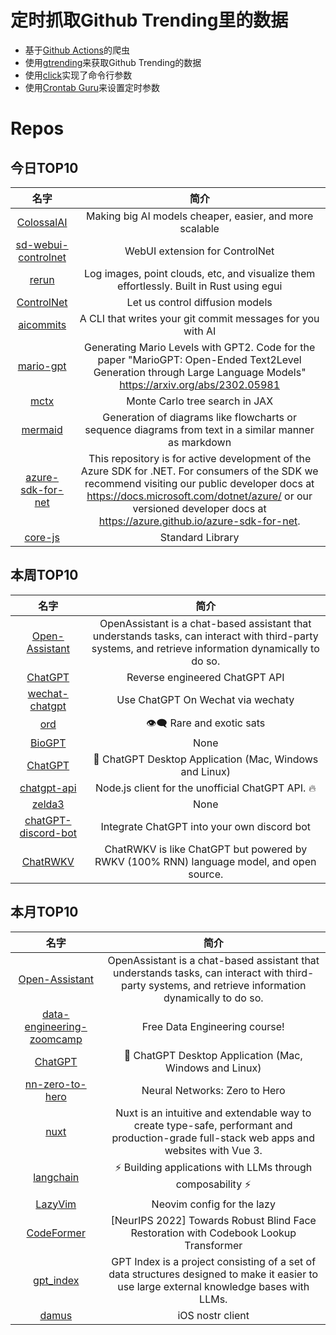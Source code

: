 # 定时抓取Github Trending里的数据
* 基于[Github Actions](https://docs.github.com/en/actions)的爬虫
* 使用[gtrending](https://github.com/hedythedev/gtrending)来获取Github Trending的数据
* 使用[click](https://github.com/pallets/click)实现了命令行参数
* 使用[Crontab Guru](https://crontab.guru/)来设置定时参数

# Repos
## 今日TOP10 
<!-- START OF DAILY_TOP10_REPOS -->
| 名字 | 简介 |
| :----: | :----: |
| [ColossalAI](https://github.com/hpcaitech/ColossalAI) | Making big AI models cheaper, easier, and more scalable |
| [sd-webui-controlnet](https://github.com/Mikubill/sd-webui-controlnet) | WebUI extension for ControlNet |
| [rerun](https://github.com/rerun-io/rerun) | Log images, point clouds, etc, and visualize them effortlessly. Built in Rust using egui |
| [ControlNet](https://github.com/lllyasviel/ControlNet) | Let us control diffusion models |
| [aicommits](https://github.com/Nutlope/aicommits) | A CLI that writes your git commit messages for you with AI |
| [mario-gpt](https://github.com/shyamsn97/mario-gpt) | Generating Mario Levels with GPT2. Code for the paper "MarioGPT: Open-Ended Text2Level Generation through Large Language Models" https://arxiv.org/abs/2302.05981 |
| [mctx](https://github.com/deepmind/mctx) | Monte Carlo tree search in JAX |
| [mermaid](https://github.com/mermaid-js/mermaid) | Generation of diagrams like flowcharts or sequence diagrams from text in a similar manner as markdown |
| [azure-sdk-for-net](https://github.com/Azure/azure-sdk-for-net) | This repository is for active development of the Azure SDK for .NET. For consumers of the SDK we recommend visiting our public developer docs at https://docs.microsoft.com/dotnet/azure/ or our versioned developer docs at https://azure.github.io/azure-sdk-for-net. |
| [core-js](https://github.com/zloirock/core-js) | Standard Library |
<!-- END OF DAILY_TOP10_REPOS -->

## 本周TOP10
<!-- START OF WEEKLY_TOP10_REPOS -->
| 名字 | 简介 |
| :----: | :----: |
| [Open-Assistant](https://github.com/LAION-AI/Open-Assistant) | OpenAssistant is a chat-based assistant that understands tasks, can interact with third-party systems, and retrieve information dynamically to do so. |
| [ChatGPT](https://github.com/acheong08/ChatGPT) | Reverse engineered ChatGPT API |
| [wechat-chatgpt](https://github.com/fuergaosi233/wechat-chatgpt) | Use ChatGPT On Wechat via wechaty |
| [ord](https://github.com/casey/ord) | 👁‍🗨 Rare and exotic sats |
| [BioGPT](https://github.com/microsoft/BioGPT) | None |
| [ChatGPT](https://github.com/lencx/ChatGPT) | 🔮 ChatGPT Desktop Application (Mac, Windows and Linux) |
| [chatgpt-api](https://github.com/transitive-bullshit/chatgpt-api) | Node.js client for the unofficial ChatGPT API. 🔥 |
| [zelda3](https://github.com/snesrev/zelda3) | None |
| [chatGPT-discord-bot](https://github.com/Zero6992/chatGPT-discord-bot) | Integrate ChatGPT into your own discord bot |
| [ChatRWKV](https://github.com/BlinkDL/ChatRWKV) | ChatRWKV is like ChatGPT but powered by RWKV (100% RNN) language model, and open source. |
<!-- END OF WEEKLY_TOP10_REPOS -->

## 本月TOP10
<!-- START OF MONTHLY_TOP10_REPOS -->
| 名字 | 简介 |
| :----: | :----: |
| [Open-Assistant](https://github.com/LAION-AI/Open-Assistant) | OpenAssistant is a chat-based assistant that understands tasks, can interact with third-party systems, and retrieve information dynamically to do so. |
| [data-engineering-zoomcamp](https://github.com/DataTalksClub/data-engineering-zoomcamp) | Free Data Engineering course! |
| [ChatGPT](https://github.com/lencx/ChatGPT) | 🔮 ChatGPT Desktop Application (Mac, Windows and Linux) |
| [nn-zero-to-hero](https://github.com/karpathy/nn-zero-to-hero) | Neural Networks: Zero to Hero |
| [nuxt](https://github.com/nuxt/nuxt) | Nuxt is an intuitive and extendable way to create type-safe, performant and production-grade full-stack web apps and websites with Vue 3. |
| [langchain](https://github.com/hwchase17/langchain) | ⚡ Building applications with LLMs through composability ⚡ |
| [LazyVim](https://github.com/LazyVim/LazyVim) | Neovim config for the lazy |
| [CodeFormer](https://github.com/sczhou/CodeFormer) | [NeurIPS 2022] Towards Robust Blind Face Restoration with Codebook Lookup Transformer |
| [gpt_index](https://github.com/jerryjliu/gpt_index) | GPT Index is a project consisting of a set of data structures designed to make it easier to use large external knowledge bases with LLMs. |
| [damus](https://github.com/damus-io/damus) | iOS nostr client |
<!-- END OF MONTHLY_TOP10_REPOS -->

